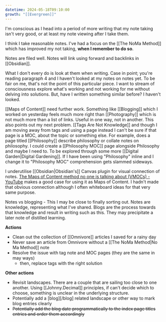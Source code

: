 ```yaml
---
datetime: 2024-05-18T09:10:00
growth: "[[Evergreen]]"
---
```

I'm conscious as I head into a period of more writing that my note taking isn't very good, or at least my note viewing after I take them. 

I think I take reasonable notes. I've had a focus on the [[The NoMa Method]] which has improved my not taking, **when I remember to do so**.

Notes are filed well. Notes will link using forward and backlinks in [[Obsidian]].

What I don't every do is look at them when writing. Case in point; you're reading paragraph 4 and I haven't looked at my notes on notes yet. To be fair on me, that's not the point of this particular piece. I want to stream of consciousness explore what's working and not working for me without delving into solutions. But, have I written something similar before? I haven't looked.

[[Maps of Content]] need further work. Something like [[Blogging]] which I worked on yesterday feels much more right than [[Photography]] which is not much more than a list of links. Useful in one way, not in another. This also points out my next problem. [[Tags Are Not Knowledge]] and though I am moving away from tags and using a page instead I can't be sure if that page is a MOC, about the topic or something else. For example, does a page titled [[Philosophy]] describe philosophy or collate notes on philosophy. I could create a [[Philosophy MOC]] page alongside Philosophy and maybe I need to. To be explored through some more [[Digital Garden|Digital Gardening]]. If I have been using "Philosophy" inline and I change it to "Philosophy MOC" comprehension gets slammed sideways.

I underutilise [[Obsidian|Obsidian's]] Canvas plugin for visual connection of notes. [The Maps of Content method no one is talking about (VMOCs) - YouTube](https://www.youtube.com/watch?v=LgT4URhnvT8) makes a good case for using it as Maps of Content. I hadn't made that obvious connection although I often whiteboard ideas for that very same purpose.

Notes vs blogging - This I may be close to finally sorting out. Notes are knowledge, representing what I've shared. Blogs are the process towards that knowledge and result in writing such as this. They may precipitate a later note of distilled learning.

**Actions**
- Clean out the collection of [[Omnivore]] articles I saved for a rainy day
- Never save an article from Omnivore without a [[The NoMa Method|No Ma Method]] note
- Resolve the issue with tag note and MOC pages (they are the same in may ways)
	- then, replace tags with the right solution

**Other actions**
- Revisit landscapes. There are a couple that are sailing too close to one another. Using [[Johnny.Decimal]] principles, if can't decide which to choose, something is unclear in the underlying structure.
- Potentially add a [blog][/blog] related landscape or other way to mark blog entries clearly
- ~~Potentially add the blog date programmatically to the index page titles entries and order them accordingly~~
